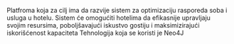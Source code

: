 Platfroma koja za cilj ima da razvije sistem za optimizaciju rasporeda soba i usluga u hotelu. Sistem će omogućiti hotelima
da efikasnije upravljaju svojim resursima, poboljšavajući iskustvo gostiju i maksimizirajući iskorišćenost kapaciteta
Tehnologija koja se koristi je Neo4J


